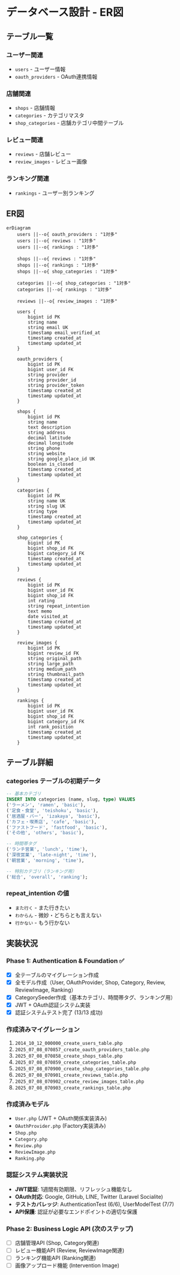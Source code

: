 # データベース設計 - ER図

## テーブル一覧

### ユーザー関連
- `users` - ユーザー情報
- `oauth_providers` - OAuth連携情報

### 店舗関連
- `shops` - 店舗情報
- `categories` - カテゴリマスタ
- `shop_categories` - 店舗カテゴリ中間テーブル

### レビュー関連
- `reviews` - 店舗レビュー
- `review_images` - レビュー画像

### ランキング関連
- `rankings` - ユーザー別ランキング

## ER図

```mermaid
erDiagram
    users ||--o{ oauth_providers : "1対多"
    users ||--o{ reviews : "1対多"
    users ||--o{ rankings : "1対多"
    
    shops ||--o{ reviews : "1対多"
    shops ||--o{ rankings : "1対多"
    shops ||--o{ shop_categories : "1対多"
    
    categories ||--o{ shop_categories : "1対多"
    categories ||--o{ rankings : "1対多"
    
    reviews ||--o{ review_images : "1対多"
    
    users {
        bigint id PK
        string name
        string email UK
        timestamp email_verified_at
        timestamp created_at
        timestamp updated_at
    }
    
    oauth_providers {
        bigint id PK
        bigint user_id FK
        string provider
        string provider_id
        string provider_token
        timestamp created_at
        timestamp updated_at
    }
    
    shops {
        bigint id PK
        string name
        text description
        string address
        decimal latitude
        decimal longitude
        string phone
        string website
        string google_place_id UK
        boolean is_closed
        timestamp created_at
        timestamp updated_at
    }
    
    categories {
        bigint id PK
        string name UK
        string slug UK
        string type
        timestamp created_at
        timestamp updated_at
    }
    
    shop_categories {
        bigint id PK
        bigint shop_id FK
        bigint category_id FK
        timestamp created_at
        timestamp updated_at
    }
    
    reviews {
        bigint id PK
        bigint user_id FK
        bigint shop_id FK
        int rating
        string repeat_intention
        text memo
        date visited_at
        timestamp created_at
        timestamp updated_at
    }
    
    review_images {
        bigint id PK
        bigint review_id FK
        string original_path
        string large_path
        string medium_path
        string thumbnail_path
        timestamp created_at
        timestamp updated_at
    }
    
    rankings {
        bigint id PK
        bigint user_id FK
        bigint shop_id FK
        bigint category_id FK
        int rank_position
        timestamp created_at
        timestamp updated_at
    }
```

## テーブル詳細

### categories テーブルの初期データ
```sql
-- 基本カテゴリ
INSERT INTO categories (name, slug, type) VALUES
('ラーメン', 'ramen', 'basic'),
('定食・食堂', 'teishoku', 'basic'),
('居酒屋・バー', 'izakaya', 'basic'),
('カフェ・喫茶店', 'cafe', 'basic'),
('ファストフード', 'fastfood', 'basic'),
('その他', 'others', 'basic'),

-- 時間帯タグ
('ランチ営業', 'lunch', 'time'),
('深夜営業', 'late-night', 'time'),
('朝営業', 'morning', 'time'),

-- 特別カテゴリ（ランキング用）
('総合', 'overall', 'ranking');
```

### repeat_intention の値
- `また行く` - また行きたい
- `わからん` - 微妙・どちらとも言えない
- `行かない` - もう行かない

## 実装状況

### Phase 1: Authentication & Foundation ✅
- [x] 全テーブルのマイグレーション作成
- [x] 全モデル作成（User, OAuthProvider, Shop, Category, Review, ReviewImage, Ranking）
- [x] CategorySeeder作成（基本カテゴリ、時間帯タグ、ランキング用）
- [x] JWT + OAuth認証システム実装
- [x] 認証システムテスト完了 (13/13 成功)

### 作成済みマイグレーション
1. `2014_10_12_000000_create_users_table.php`
2. `2025_07_08_070857_create_oauth_providers_table.php`
3. `2025_07_08_070858_create_shops_table.php`
4. `2025_07_08_070859_create_categories_table.php`
5. `2025_07_08_070900_create_shop_categories_table.php`
6. `2025_07_08_070901_create_reviews_table.php`
7. `2025_07_08_070902_create_review_images_table.php`
8. `2025_07_08_070903_create_rankings_table.php`

### 作成済みモデル
- `User.php` (JWT + OAuth関係実装済み)
- `OAuthProvider.php` (Factory実装済み)
- `Shop.php`
- `Category.php`
- `Review.php`
- `ReviewImage.php`
- `Ranking.php`

### 認証システム実装状況
- **JWT認証**: 1週間有効期限、リフレッシュ機能なし
- **OAuth対応**: Google, GitHub, LINE, Twitter (Laravel Socialite)
- **テストカバレッジ**: AuthenticationTest (6/6), UserModelTest (7/7)
- **API保護**: 認証が必要なエンドポイントの適切な保護

### Phase 2: Business Logic API (次のステップ)
- [ ] 店舗管理API (Shop, Category関連)
- [ ] レビュー機能API (Review, ReviewImage関連)
- [ ] ランキング機能API (Ranking関連)
- [ ] 画像アップロード機能 (Intervention Image)